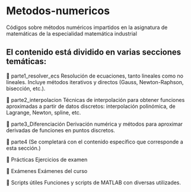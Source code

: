 # Metodos-numericos
Códigos sobre métodos numéricos impartidos en la asignatura de matemáticas de la especialidad matemática industrial


## El contenido está dividido en varias secciones temáticas:

🔹 parte1_resolver_ecs
Resolución de ecuaciones, tanto lineales como no lineales. Incluye métodos iterativos y directos (Gauss, Newton-Raphson, bisección, etc.).

🔹 parte2_interpolacion
Técnicas de interpolación para obtener funciones aproximadas a partir de datos discretos: interpolación polinómica, de Lagrange, Newton, spline, etc.

🔹 parte3_Diferenciación
Derivación numérica y métodos para aproximar derivadas de funciones en puntos discretos.

🔹 parte4
(Se completará con el contenido específico que corresponde a esta sección.)

🧪 Prácticas
Ejercicios de examen

📄 Exámenes
Exámenes del curso

🔧 Scripts útiles
Funciones y scripts de MATLAB con diversas utilizades.
